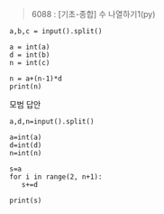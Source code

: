 


>6088 : [기초-종합] 수 나열하기1(py)

```
a,b,c = input().split()

a = int(a)
d = int(b)
n = int(c)

n = a+(n-1)*d
print(n)
```



모범 답안  
```
a,d,n=input().split()

a=int(a)
d=int(d)
n=int(n)

s=a
for i in range(2, n+1):
   s+=d

print(s)
```
